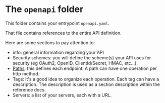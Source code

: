 # The `openapi` folder

This folder contains your entrypoint `openapi.yaml`.

That file contains references to the entire API definition.

Here are some sections to pay attention to:

* info: general information regarding your API
* Security schemes: you will define the scheme(s) your API uses for security (eg OAuth2, OpenID, ClientId/Secret, HMAC, etc...).
* [Paths](paths/README.md): this defines each endpoint.  A path can have one operation per http method.
* Tags: it's a good idea to organize each operation. Each tag can have a description. The description is used as a section description within the reference docs.
* Servers: a list of your servers, each with a URL.